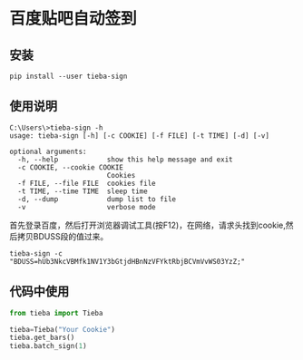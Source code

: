 # 百度贴吧自动签到

## 安装

``` shell
pip install --user tieba-sign
```

## 使用说明

``` shell
C:\Users\>tieba-sign -h
usage: tieba-sign [-h] [-c COOKIE] [-f FILE] [-t TIME] [-d] [-v]

optional arguments:
  -h, --help            show this help message and exit
  -c COOKIE, --cookie COOKIE
                        Cookies
  -f FILE, --file FILE  cookies file
  -t TIME, --time TIME  sleep time
  -d, --dump            dump list to file
  -v                    verbose mode
```

首先登录百度，然后打开浏览器调试工具(按F12)，在网络，请求头找到cookie,然后拷贝BDUSS段的值过来。

``` shell
tieba-sign -c "BDUSS=hUb3NkcVBMfk1NV1Y3bGtjdHBnNzVFYktRbjBCVmVvWS03YzZ;"
```

## 代码中使用

``` python
from tieba import Tieba

tieba=Tieba("Your Cookie")
tieba.get_bars()
tieba.batch_sign(1)
```
